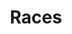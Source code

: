 ---
title: Races
position: 3
faqs:
  - question: How many races will be in the game?
    answer: TBA
  - question: What races have been announced so far?
    answer: They have announced:&nbsp;<a href="https://youtu.be/Dhi9LeCRxU0?si=QsadA7syl2oGSlgd" target="_blank">Kisuan</a> on a recent Q&A livestream.
  - question: Will each race have unique bonuses?
    answer: No, they feel like races should be picked for player expression or roleplaying reasons. Their comments on this can be found in <a href="https://youtu.be/Dhi9LeCRxU0?si=7_DsdiAHZKU6JZ7F&t=1157" target="_blank">a Q&A they did. </a>
---